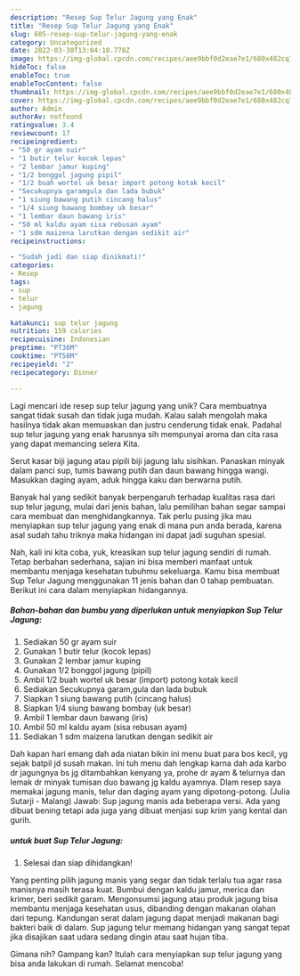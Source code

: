 ```yaml
---
description: "Resep Sup Telur Jagung yang Enak"
title: "Resep Sup Telur Jagung yang Enak"
slug: 605-resep-sup-telur-jagung-yang-enak
category: Uncategorized
date: 2022-03-30T13:04:18.778Z
image: https://img-global.cpcdn.com/recipes/aee9bbf0d2eae7e1/680x482cq70/sup-telur-jagung-foto-resep-utama.jpg
hideToc: false
enableToc: true
enableTocContent: false
thumbnail: https://img-global.cpcdn.com/recipes/aee9bbf0d2eae7e1/680x482cq70/sup-telur-jagung-foto-resep-utama.jpg
cover: https://img-global.cpcdn.com/recipes/aee9bbf0d2eae7e1/680x482cq70/sup-telur-jagung-foto-resep-utama.jpg
author: Admin
authorAv: notfound
ratingvalue: 3.4
reviewcount: 17
recipeingredient:
- "50 gr ayam suir"
- "1 butir telur kocok lepas"
- "2 lembar jamur kuping"
- "1/2 bonggol jagung pipil"
- "1/2 buah wortel uk besar import potong kotak kecil"
- "Secukupnya garamgula dan lada bubuk"
- "1 siung bawang putih cincang halus"
- "1/4 siung bawang bombay uk besar"
- "1 lembar daun bawang iris"
- "50 ml kaldu ayam sisa rebusan ayam"
- "1 sdm maizena larutkan dengan sedikit air"
recipeinstructions:

- "Sudah jadi dan siap dinikmati!"
categories:
- Resep
tags:
- sup
- telur
- jagung

katakunci: sup telur jagung 
nutrition: 159 calories
recipecuisine: Indonesian
preptime: "PT36M"
cooktime: "PT58M"
recipeyield: "2"
recipecategory: Dinner

---
```





Lagi mencari ide resep sup telur jagung yang unik? Cara membuatnya sangat tidak susah dan tidak juga mudah. Kalau salah mengolah maka hasilnya tidak akan memuaskan dan justru cenderung tidak enak. Padahal sup telur jagung yang enak harusnya sih mempunyai aroma dan cita rasa yang dapat memancing selera Kita.





Serut kasar biji jagung atau pipili biji jagung lalu sisihkan. Panaskan minyak dalam panci sup, tumis bawang putih dan daun bawang hingga wangi. Masukkan daging ayam, aduk hingga kaku dan berwarna putih.

Banyak hal yang sedikit banyak berpengaruh terhadap kualitas rasa dari sup telur jagung, mulai dari jenis bahan, lalu pemilihan bahan segar sampai cara membuat dan menghidangkannya. Tak perlu pusing jika mau menyiapkan sup telur jagung yang enak di mana pun anda berada, karena asal sudah tahu triknya maka hidangan ini dapat jadi suguhan spesial.






Nah, kali ini kita coba, yuk, kreasikan sup telur jagung sendiri di rumah. Tetap berbahan sederhana, sajian ini bisa memberi manfaat untuk membantu menjaga kesehatan tubuhmu sekeluarga. Kamu bisa membuat Sup Telur Jagung menggunakan 11 jenis bahan dan 0 tahap pembuatan. Berikut ini cara dalam menyiapkan hidangannya.

<!--inarticleads1-->

##### Bahan-bahan dan bumbu yang diperlukan untuk menyiapkan Sup Telur Jagung:

1. Sediakan 50 gr ayam suir
1. Gunakan 1 butir telur (kocok lepas)
1. Gunakan 2 lembar jamur kuping
1. Gunakan 1/2 bonggol jagung (pipil)
1. Ambil 1/2 buah wortel uk besar (import) potong kotak kecil
1. Sediakan Secukupnya garam,gula dan lada bubuk
1. Siapkan 1 siung bawang putih (cincang halus)
1. Siapkan 1/4 siung bawang bombay (uk besar)
1. Ambil 1 lembar daun bawang (iris)
1. Ambil 50 ml kaldu ayam (sisa rebusan ayam)
1. Sediakan 1 sdm maizena larutkan dengan sedikit air


Dah kapan hari emang dah ada niatan bikin ini menu buat para bos kecil, yg sejak batpil jd susah makan. Ini tuh menu dah lengkap karna dah ada karbo dr jagungnya bs jg ditambahkan kenyang ya, prohe dr ayam &amp; telurnya dan lemak dr minyak tumisan duo bawang jg kaldu ayamnya. Dlam resep saya memakai jagung manis, telur dan daging ayam yang dipotong-potong. (Julia Sutarji - Malang) Jawab: Sup jagung manis ada beberapa versi. Ada yang dibuat bening tetapi ada juga yang dibuat menjasi sup krim yang kental dan gurih. 

<!--inarticleads2-->

#####  untuk buat Sup Telur Jagung:


1. Selesai dan siap dihidangkan!

Yang penting pilih jagung manis yang segar dan tidak terlalu tua agar rasa manisnya masih terasa kuat. Bumbui dengan kaldu jamur, merica dan krimer, beri sedikit garam. Mengonsumsi jagung atau produk jagung bisa membantu menjaga kesehatan usus, dibanding dengan makanan olahan dari tepung. Kandungan serat dalam jagung dapat menjadi makanan bagi bakteri baik di dalam. Sup jagung telur memang hidangan yang sangat tepat jika disajikan saat udara sedang dingin atau saat hujan tiba. 

Gimana nih? Gampang kan? Itulah cara menyiapkan sup telur jagung yang bisa anda lakukan di rumah. Selamat mencoba!
